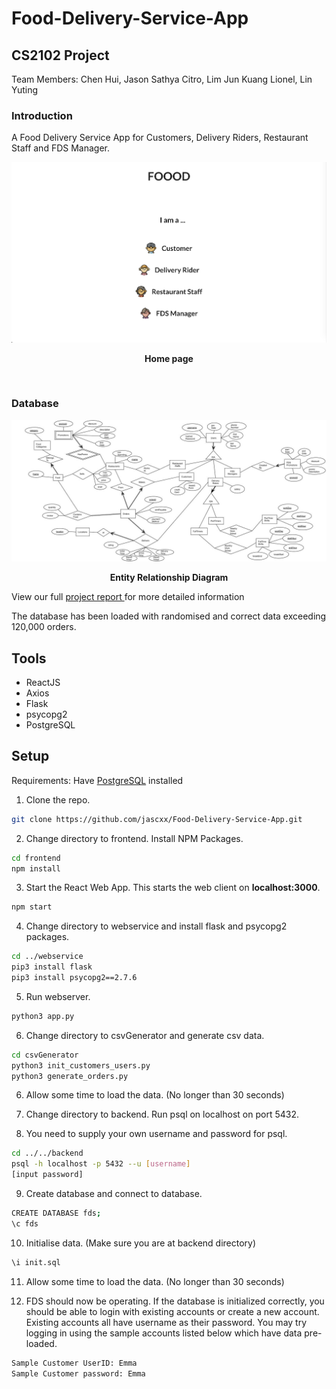 # Food-Delivery-Service-App
## CS2102 Project

Team Members:
Chen Hui, Jason Sathya Citro, Lim Jun Kuang Lionel, Lin Yuting

### Introduction


A Food Delivery Service App for Customers, Delivery Riders, Restaurant Staff and FDS Manager.

<p align = 'center'>
<img src="images/FDS.png" alt="Final-Schema" border="0"></a>
</p>
<p align = 'center'><b>Home page</b></p>

<br>

### Database

<p align = 'center'>
<img src="images/CS2102 ER model.jpg" alt="Final-Schema" border="0"></a>
</p>
<p align = 'center'><b>Entity Relationship Diagram</b></p>

View our full <a href = "https://docs.google.com/document/d/1HUFeItMpadIYxsP9MCqp_tO5W4i78-vbBEFaCuCZOHk/edit?usp=sharing">project report </a> for more detailed information

The database has been loaded with randomised and correct data exceeding 120,000 orders.


## Tools

-   ReactJS
-   Axios
-   Flask
-   psycopg2
-   PostgreSQL

## Setup

Requirements: Have <a href = "https://www.postgresql.org/download/">PostgreSQL</a> installed

1. Clone the repo.

```sh
git clone https://github.com/jascxx/Food-Delivery-Service-App.git
```

2. Change directory to frontend. Install NPM Packages.

```sh
cd frontend
npm install
```

3. Start the React Web App. This starts the web client on <b>localhost:3000</b>.

```sh
npm start
```

4. Change directory to webservice and install flask and psycopg2 packages.

```sh
cd ../webservice
pip3 install flask
pip3 install psycopg2==2.7.6
```

5. Run webserver.
```sh
python3 app.py
```

6. Change directory to csvGenerator and generate csv data.
```sh
cd csvGenerator
python3 init_customers_users.py
python3 generate_orders.py
```
6. Allow some time to load the data. (No longer than 30 seconds) 

1. Change directory to backend. Run psql on localhost on port 5432.
2. You need to supply your own username and password for psql.

```sh
cd ../../backend
psql -h localhost -p 5432 --u [username]
[input password]
```

9. Create database and connect to database.

```sh
CREATE DATABASE fds;
\c fds
```

10. Initialise data. (Make sure you are at backend directory)
```sh
\i init.sql
```
11. Allow some time to load the data. (No longer than 30 seconds) 

12.  FDS should now be operating. If the database is initialized correctly, you should be able to login with existing accounts or create a new account. Existing accounts all have username as their password. You may try logging in using the sample accounts listed below which have data pre-loaded.

```sh
Sample Customer UserID: Emma
Sample Customer password: Emma
```
